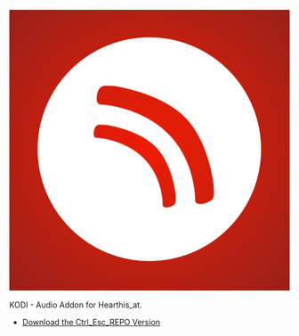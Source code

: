 ![Hear_This_At Music Addon](icon.png)

KODI - Audio Addon for Hearthis_at.



* [Download the Ctrl_Esc_REPO Version](https://bit.ly/3gr9SyU)




